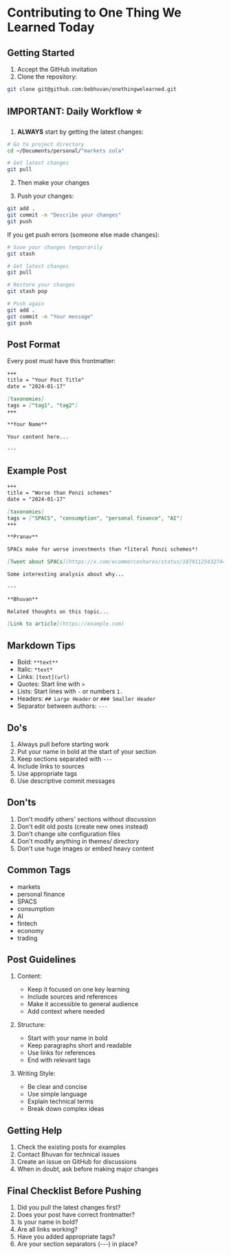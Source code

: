 # Contributing to One Thing We Learned Today

## Getting Started
1. Accept the GitHub invitation
2. Clone the repository:
```bash
git clone git@github.com:bebhuvan/onethingwelearned.git
```

## IMPORTANT: Daily Workflow ⭐
1. **ALWAYS** start by getting the latest changes:
```bash
# Go to project directory
cd ~/Documents/personal/"markets zola"

# Get latest changes
git pull
```

2. Then make your changes

3. Push your changes:
```bash
git add .
git commit -m "Describe your changes"
git push
```

If you get push errors (someone else made changes):
```bash
# Save your changes temporarily
git stash

# Get latest changes
git pull

# Restore your changes
git stash pop

# Push again
git add .
git commit -m "Your message"
git push
```

## Post Format
Every post must have this frontmatter:
```markdown
+++
title = "Your Post Title"
date = "2024-01-17"

[taxonomies]
tags = ["tag1", "tag2"]
+++

**Your Name**

Your content here...

---
```

## Example Post
```markdown
+++
title = "Worse than Ponzi schemes"
date = "2024-01-17"

[taxonomies]
tags = ["SPACS", "consumption", "personal finance", "AI"]
+++

**Pranav**

SPACs make for worse investments than *literal Ponzi schemes*!

[Tweet about SPACs](https://x.com/ecommerceshares/status/1879112543274447055)

Some interesting analysis about why...

---

**Bhuvan**

Related thoughts on this topic...

[Link to article](https://example.com)
```

## Markdown Tips
- Bold: `**text**`
- Italic: `*text*`
- Links: `[text](url)`
- Quotes: Start line with `>`
- Lists: Start lines with `-` or numbers `1.`
- Headers: `## Large Header` or `### Smaller Header`
- Separator between authors: `---`

## Do's
1. Always pull before starting work
2. Put your name in bold at the start of your section
3. Keep sections separated with `---`
4. Include links to sources
5. Use appropriate tags
6. Use descriptive commit messages

## Don'ts
1. Don't modify others' sections without discussion
2. Don't edit old posts (create new ones instead)
3. Don't change site configuration files
4. Don't modify anything in themes/ directory
5. Don't use huge images or embed heavy content

## Common Tags
- markets
- personal finance
- SPACS
- consumption
- AI
- fintech
- economy
- trading

## Post Guidelines
1. Content:
   - Keep it focused on one key learning
   - Include sources and references
   - Make it accessible to general audience
   - Add context where needed

2. Structure:
   - Start with your name in bold
   - Keep paragraphs short and readable
   - Use links for references
   - End with relevant tags

3. Writing Style:
   - Be clear and concise
   - Use simple language
   - Explain technical terms
   - Break down complex ideas

## Getting Help
1. Check the existing posts for examples
2. Contact Bhuvan for technical issues
3. Create an issue on GitHub for discussions
4. When in doubt, ask before making major changes

## Final Checklist Before Pushing
1. Did you pull the latest changes first?
2. Does your post have correct frontmatter?
3. Is your name in bold?
4. Are all links working?
5. Have you added appropriate tags?
6. Are your section separators (---) in place?
